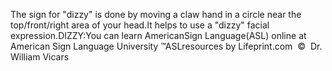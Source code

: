 The sign for "dizzy" is done by moving a claw hand in a circle near the top/front/right area of your 
			head.It helps to use a "dizzy" facial expression.DIZZY:You can learn AmericanSign 
		Language(ASL) online at American Sign Language University ™ASLresources 
		by Lifeprint.com  ©  Dr. William Vicars